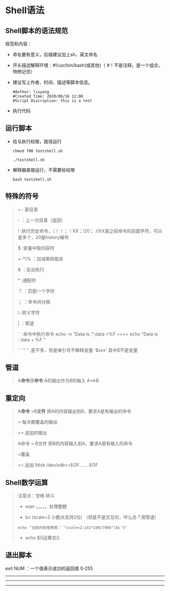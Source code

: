 # Shell语法

## Shell脚本的语法规范

规范和内容：

* 命名要有意义，后缀建议加上sh，英文命名

* 开头描述解释环境：#!/usr/bin/bash(或其他)（ #！不是注释，是一个组合，特例记住）

* 建议写上作者、时间、描述等脚本信息。

  ```shell
  #Author: liuyang
  #Created Time: 2020/06/16 12:00
  #Script Discription: this is a test
  ```

* 执行代码

## 运行脚本

* 给与执行权限，路径运行

  ```shell
  chmod 700 testshell.sh
  
  ./testshell.sh
  ```

* 解释器直接运行，不需要给权限

  ```shell
  bash testshell.sh
  ```

  

## 特殊的符号

  > ~	:	家目录
  >
  > \-	：上一次目录（返回）
  >
  > !	 :执行历史命令，（！！；！XX；!20； //XX是之前命令的前面字符，可以是多个，20是history编号
  >
  > $	:变量中取内容符
  >
  > +-*/%	：加减乘除取余
  >
  > &	：后台执行
  >
  > \*	:通配符
  >
  > ？	：匹配一个字符
  >
  > ；	：命令间分隔
  >
  > \	:转义字符
  >
  > |	：管道
  >
  > \`\` 	:命令中执行命令 echo -n "Data is :";data +%F ==== echo "Data is :\`data + %F\`"
  >
  > ' ' " " :差不多，但是单引号不解释变量 '\$xxx' 其中\$不是变量

## 管道

> A**命令**|B**命令**  	A的输出作为B的输入	A==>B

## 重定向

>  A**命令** \>B**文件**  把A的内容输出到B，要求A是有输出的命令
>
> \> 每次都覆盖的输出
>
> \>\>  追加的输出

> A命令 < B文件  把B的内容输入到A，要求A是有输入的命令
>
> \<覆盖
>
> \<\< 追加 fdisk /dev/sdb<<EOF........EOF

## Shell数学运算

> 注意点：空格 转义
>
> * expr 。。。。。处理整数
>
> * bc	(scale=2 小数点支持2位)  （但是不是交互的，咋么办？用管道）
>
> ```shell
> echo "当前内存使用率：`"scale=2;141*100/7966"|bc`%"
> ```
>
> * echo \$((运算式))

## 退出脚本

exit NUM  ：一个值表示成功的返回值 0-255



---

---

---

